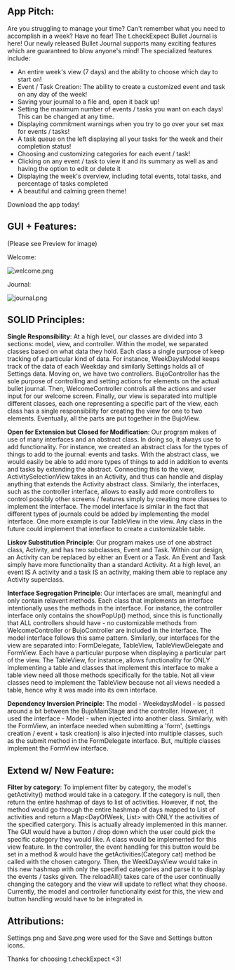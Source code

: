 ## App Pitch:

Are you struggling to manage your time? Can't remember what you need to accomplish in a week? Have no fear!
The t.checkExpect Bullet Journal is here! Our newly released Bullet Journal supports many exciting features which are 
guaranteed to blow anyone's mind! The specialized features include:

- An entire week's view (7 days) and the ability to choose which day to start on!
- Event / Task Creation: The ability to create a customized event and task on any day of the week!
- Saving your journal to a file and, open it back up!
- Setting the maximum number of events / tasks you want on each days! This can be changed at any time.
- Displaying commitment warnings when you try to go over your set max for events / tasks!
- A task queue on the left displaying all your tasks for the week and their completion status!
- Choosing and customizing categories for each event / task!
- Clicking on any event / task to view it and its summary as well as and having the option to edit or delete it
- Displaying the week's overview, including total events, total tasks, and percentage of tasks completed
- A beautiful and calming green theme!

Download the app today!

## GUI + Features: 

(Please see Preview for image)

Welcome:

![welcome.png](https://github.com/CS-3500-OOD/pa05-t-checkexpect/blob/4bc89db3d2f9a4e92045e215a14189fd9098c75e/WelcomeView.png)

Journal:

![journal.png](https://github.com/CS-3500-OOD/pa05-t-checkexpect/blob/4bc89db3d2f9a4e92045e215a14189fd9098c75e/JournalView.png)

## SOLID Principles:

**Single Responsibility**: At a high level, our classes are divided into 3 sections: model, view, and controller. Within the
model, we separated classes based on what data they hold. Each class a single purpose of keep tracking of a particular 
kind of data. For instance, WeekDaysModel keeps track of the data of each Weekday and similarly Settings holds all of 
Settings data. Moving on, we have two controllers. BujoController has the sole purpose of controlling and setting actions
for elements on the actual bullet journal. Then, WelcomeController controls all the actions and user input for our welcome 
screen. Finally, our view is separated into multiple different classes, each one representing a specific part of the view,
each class has a single responsibility for creating the view for one to two elements. Eventually, all the parts are put 
together in the BujoView. 

**Open for Extension but Closed for Modification**: Our program makes of use of many interfaces and an abstract class. In 
doing so, it always use to add functionality. For instance, we created an abstract class for the types of things to add
to the journal: events and tasks. With the abstract class, we would easily be able to add more types of things to add 
in addition to events and tasks by extending the abstract. Connecting this to the view, ActivitySelectionView takes in 
an Activity, and thus can handle and display anything that extends the Activity abstract class. Similarly, the 
interfaces, such as the controller interface, allows to easily add more controllers to control possibly other screens /
features simply by creating more classes to implement the interface. The model interface is similar in the fact that
different types of journals could be added by implementing the model interface. One more example is our TableView 
in the view. Any class in the future could implement that interface to create a customizable table. 

**Liskov Substitution Principle**: Our program makes use of one abstract class, Activity, and has two subclasses, 
Event and Task. Within our design, an Activity can be replaced by either an Event or a Task. An Event and Task simply
have more functionality than a standard Activity. At a high level, an event IS A activity and a task IS an activity,
making them able to replace any Activity superclass. 

**Interface Segregation Principle**: Our interfaces are small, meaningful and only contain relavent methods.
Each class that implements an interface intentionally uses the methods in the interface. For instance, the controller
interface only contains the showPopUp() method, since this is functionally that ALL controllers should have  - no 
customizable methods from WelcomeController or BujoController are included in the interface. The model interface follows
this same pattern. Similarly, our interfaces for the view are separated into: FormDelegate, TableView, TableViewDelegate
and FormView. Each have a particular purpose when displaying a particular part of the view. The TableView, for instance, 
allows functionality for ONLY implementing a table and classes that implement this interface to make a table view 
need all those methods specifically for the table. Not all view classes need to implement the TableView because not all
views needed a table, hence why it was made into its own interface.

**Dependency Inversion Principle**: The model - WeekdaysModel - is passed around a bit between the BujoMainStage and the 
controller. However, it used the interface - Model - when injected into another class. Similarly, with the FormView,
an interface needed when submitting a 'form', (settings creation / event + task creation) is also injected into 
multiple classes, such as the submit method in the FormDelegate interface. But, multiple classes implement the FormView
interface.

## Extend w/ New Feature:

**Filter by category**: To implement filter by category, the model's getActivity() method would take in a category. If
the category is null, then return the entire hashmap of days to list of activities. However, if not, the method
would go through the entire hashmap of days mapped to List of activities and return a Map<DayOfWeek, List<Activity>>
with ONLY the activities of the specified catergory. This is actually already implemented in this manner. 
The GUI would have a button / drop down which the user could pick the specific category they would like. A class would 
be implemented for this view feature. In the controller, the event handling for this button would be set in a method & 
would have the getActivities(Category cat) method be called with the chosen category. Then, the WeekDaysView would take 
in this new hashmap with only the specified categories and parse it to display the events / tasks given. The reloadAll() 
takes care of the user continually changing the category and the view will update to reflect what they choose.
Currently, the model and controller functionality exist for this, the view and button handling would have to be 
integrated in. 

## Attributions:

Settings.png and Save.png were used for the Save and Settings button icons. 

Thanks for choosing t.checkExpect <3!
